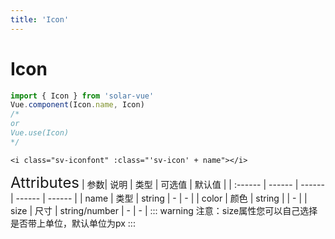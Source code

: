 ```yaml
---
title: 'Icon'
---
```


# Icon

<ClientOnly>
<sv-icon/>
</ClientOnly>

```javascript
import { Icon } from 'solar-vue'
Vue.component(Icon.name, Icon)
/*
or
Vue.use(Icon)
*/
```

```vue
<i class="sv-iconfont" :class="'sv-icon' + name"></i>
```

<ClientOnly>
<font size=5>Attributes</font>
| 参数| 说明 | 类型 | 可选值 | 默认值 |
| :------ | ------ | ------ | ------ | ------ |
| name | 类型 | string | - | - |
| color | 颜色 | string |  | - |
| size | 尺寸 | string/number | - | - |
::: warning
注意：size属性您可以自己选择是否带上单位，默认单位为px
:::
</ClientOnly>
